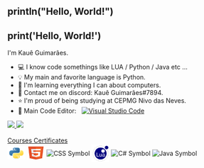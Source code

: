 ## println("Hello, World!")
## print('Hello, World!')
I'm Kauê Guimarães.
- 💻 I know code somethings like LUA / Python / Java etc ...
- 💡 My main and favorite language is Python.
- 📓 I'm learning everything I can about computers.
- 💬 Contact me on discord: Kauê Guimarães#7894.
- ⭐ I'm proud of being studying at CEPMG Nivo das Neves.
- 📂 Main Code Editor: &nbsp; [![Visual Studio Code](https://img.shields.io/badge/-Visual%20Studio%20Code-333333?style=flat&logo=visual-studio-code&logoColor=blue)](https://code.visualstudio.com)
 <div>
  <a href="https://github.com/KaueGuimaraes">
  <img height="180em" src="https://github-readme-stats.vercel.app/api?username=KaueGuimaraes&show_icons=true&theme=dark&include_all_commits=true&count_private=true"/>
  <img height="180em" src="https://github-readme-stats.vercel.app/api/top-langs/?username=KaueGuimaraes&layout=compact&langs_count=7&theme=dark"/>
</div>
  <div style="display: inline_block"><br>
   <a href="https://github.com/KaueGuimaraes/Certificados" target="_blank" rel="next">Courses Certificates</a>
   <br>
   
  <img align="center" alt="Python Symbol" height="30" width="40" src="https://raw.githubusercontent.com/devicons/devicon/master/icons/python/python-original.svg">
  <img align="center" alt="HTML5 Symbol" height="30" width="40" src="https://raw.githubusercontent.com/devicons/devicon/master/icons/html5/html5-original.svg">
   <img align="center" alt="CSS Symbol" height="30" width="40" src="https://upload.wikimedia.org/wikipedia/commons/6/62/CSS3_logo.svg">
  <img align="center" alt="Lua Symbol" height="40" width="40" src="https://raw.githubusercontent.com/github/explore/80688e429a7d4ef2fca1e82350fe8e3517d3494d/topics/lua/lua.png">
   <img align="center" alt="C# Symbol" height="50" width="50" src="https://upload.wikimedia.org/wikipedia/commons/4/4f/Csharp_Logo.png">
   <img align="center" alt="Java Symbol" height="30" width="30" src="https://user-images.githubusercontent.com/76141331/149172506-a711e6b4-720a-44d1-922f-07fc9498c83d.png">
  </div>
 
